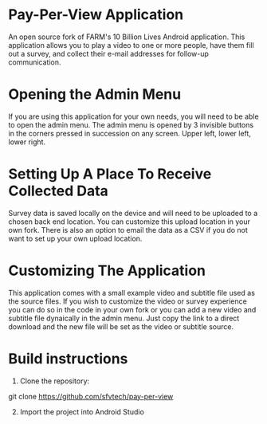 # Pay-Per-View Application
An open source fork of FARM's 10 Billion Lives Android application. This application allows you to play a video to one or more people, have them fill out a survey, and collect their e-mail addresses for follow-up communication.

# Opening the Admin Menu
If you are using this application for your own needs, you will need to be able to open the admin menu. The admin menu is opened by 3 invisible buttons in the corners pressed in succession on any screen. Upper left, lower left, lower right. 

# Setting Up A Place To Receive Collected Data
Survey data is saved locally on the device and will need to be uploaded to a chosen back end location. You can customize this upload location in your own fork. There is also an option to email the data as a CSV if you do not want to set up your own upload location. 

# Customizing The Application 
This application comes with a small example video and subtitle file used as the source files. If you wish to customize the video or survey experience you can do so in the code in your own fork or you can add a new video and subtitle file dynaically in the admin menu. Just copy the link to a direct download and the new file will be set as the video or subtitle source. 

# Build instructions
   1. Clone the repository:

git clone https://github.com/sfvtech/pay-per-view

  2.  Import the project into Android Studio
  
  
